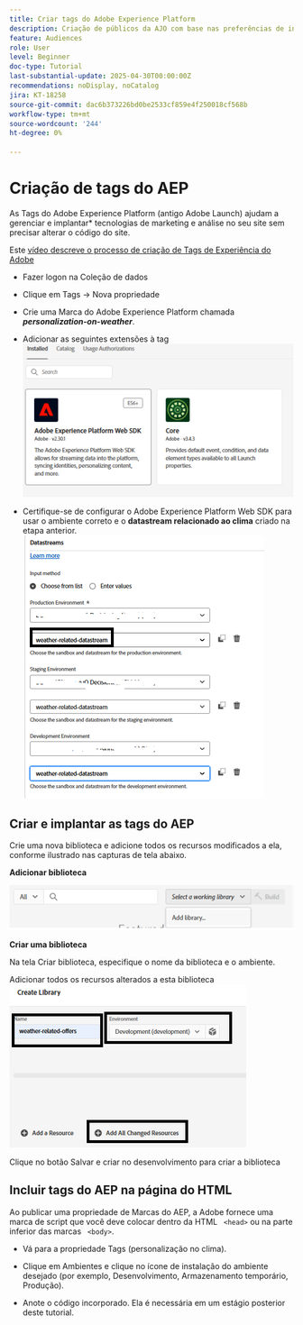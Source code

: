 ```yaml
---
title: Criar tags do Adobe Experience Platform
description: Criação de públicos da AJO com base nas preferências de investimento do usuário (ações, títulos, CDs)
feature: Audiences
role: User
level: Beginner
doc-type: Tutorial
last-substantial-update: 2025-04-30T00:00:00Z
recommendations: noDisplay, noCatalog
jira: KT-18258
source-git-commit: dac6b373226bd0be2533cf859e4f250018cf568b
workflow-type: tm+mt
source-wordcount: '244'
ht-degree: 0%

---
```


# Criação de tags do AEP

As Tags do Adobe Experience Platform (antigo Adobe Launch) ajudam a gerenciar e implantar* tecnologias de marketing e análise no seu site sem precisar alterar o código do site.

Este [vídeo descreve o processo de criação de Tags de Experiência do Adobe](https://experienceleague.adobe.com/en/playlists/experience-platform-get-started-with-tags)

* Fazer logon na Coleção de dados
* Clique em Tags -> Nova propriedade
* Crie uma Marca do Adobe Experience Platform chamada _&#x200B;**personalization-on-weather**&#x200B;_.

* Adicionar as seguintes extensões à tag
  ![extensões-tags](assets/tags-extensions1.png)

* Certifique-se de configurar o Adobe Experience Platform Web SDK para usar o ambiente correto e o **datastream relacionado ao clima** criado na etapa anterior.
  ![web-sdk-configuration](assets/tags-extensions.png)



## Criar e implantar as tags do AEP


Crie uma nova biblioteca e adicione todos os recursos modificados a ela, conforme ilustrado nas capturas de tela abaixo.

**Adicionar biblioteca**

![nova-biblioteca](assets/tag-add-library.png)

**Criar uma biblioteca**

Na tela Criar biblioteca, especifique o nome da biblioteca e o ambiente.

Adicionar todos os recursos alterados a esta biblioteca
![biblioteca de marcas](assets/tag-build-library.png)

Clique no botão Salvar e criar no desenvolvimento para criar a biblioteca

## Incluir tags do AEP na página do HTML

Ao publicar uma propriedade de Marcas do AEP, a Adobe fornece uma marca de script que você deve colocar dentro da HTML ``` <head>``` ou na parte inferior das marcas ``` <body>```.

* Vá para a propriedade Tags (personalização no clima).

* Clique em Ambientes e clique no ícone de instalação do ambiente desejado (por exemplo, Desenvolvimento, Armazenamento temporário, Produção).

* Anote o código incorporado. Ela é necessária em um estágio posterior deste tutorial.
